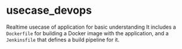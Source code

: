 # usecase_devops
Realtime usecase of application for basic understanding 
It includes a `Dockerfile` for building a Docker image with the application, and a `Jenkinsfile` that defines a build pipeline for it.

